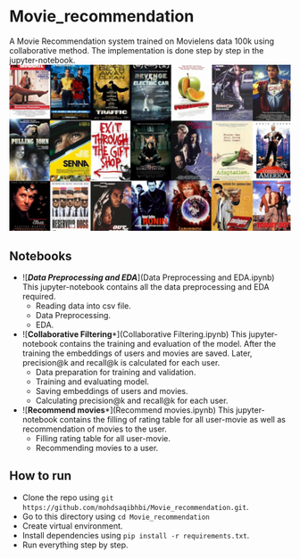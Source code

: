 # Movie_recommendation
A Movie Recommendation system trained on Movielens data 100k using collaborative method. The implementation is done step by step in the jupyter-notebook.
![movies](readme.jpeg)

## Notebooks
- ![***Data Preprocessing and EDA***](Data Preprocessing and EDA.ipynb)
  This jupyter-notebook contains all the data preprocessing and EDA required.
  - Reading data into csv file.
  - Data Preprocessing.
  - EDA.
- ![**Collaborative Filtering***](Collaborative Filtering.ipynb)
  This jupyter-notebook contains the training and evaluation of the model. After the training the embeddings of users and movies are saved. Later, precision@k and     recall@k is calculated for each user.
  - Data preparation for training and validation.
  - Training and evaluating model.
  - Saving embeddings of users and movies.
  - Calculating precision@k and recall@k for each user.
- ![**Recommend movies***](Recommend movies.ipynb)
  This jupyter-notebook contains the filling of rating table for all user-movie as well as recommendation of movies to the user.
  - Filling rating table for all user-movie.
  - Recommending movies to a user.
  
## How to run
- Clone the repo using `git https://github.com/mohdsaqibhbi/Movie_recommendation.git`.
- Go to this directory using `cd Movie_recommendation`
- Create virtual environment.
- Install dependencies using `pip install -r requirements.txt`.
- Run everything step by step.
